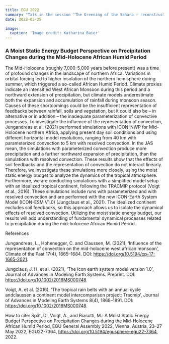```yaml
---
title: EGU 2022
summary: "Talk in the session 'The Greening of the Sahara – reconstructions, impacts and theory'"
date: 2022-05-25

image:
  caption: 'Image credit: Katharina Baier'
---
```


### A Moist Static Energy Budget Perspective on Precipitation Changes during the Mid-Holocene African Humid Period

The Mid-Holocene (roughly 7,000-5,000 years before present) was a time of profound changes in the landscape of northern Africa. Variations in orbital forcing led to higher insolation of the northern hemisphere during summer, which triggered a so-called African Humid Period. Climate proxies indicate an intensified West African Monsoon during this period and a northward extension of precipitation, but climate models underestimate both the expansion and accumulation of rainfall during monsoon season. Causes of these shortcomings could be the insufficient representation of feedbacks between rainfall, soils and vegetation, but it could also be – in alternative or in addition – the inadequate parameterization of convective processes. To investigate the influence of the representation of convection, Jungandreas et al. (2021) performed simulations with ICON-NWP for Mid-Holocene northern Africa, applying present day soil conditions and using different horizontal model resolutions, ranging from 40 km with parameterized convection to 5 km with resolved convection. In the JAS mean, the simulations with parameterized convection produce more precipitation and a further northward expansion of precipitation, than the simulations with resolved convection. These results show that the effects of soil feedbacks and the representation of convection do not interact linearly. Therefore, we investigate these simulations more closely, using the moist static energy budget to analyze the dynamics of the tropical atmosphere. Furthermore, we are conducting simulations with a simplified model setup with an idealized tropical continent, following the TRACMIP protocol (Voigt et al., 2016). These simulations include runs with parameterized and with resolved convection and are performed with the new ICON-Earth System Model (ICON-ESM V1.0) (Jungclaus et al., 2021). The idealized continent excludes soil feedbacks, so this approach allows us to isolate the dynamical effects of resolved convection. Utilizing the moist static energy budget, our results will add understanding of fundamental dynamical processes related to precipitation during the mid-holocene African Humid Period.

References

Jungandreas, L., Hohenegger, C. and Claussen, M. (2021), ‘Influence of the representation of convection on the mid-holocene west african monsoon’, Climate of the Past 17(4), 1665–1684. DOI: https://doi.org/10.5194/cp-17-1665-2021.

Jungclaus, J. H. et al. (2021), ‘The icon earth system model version 1.0’, Journal of Advances in Modeling Earth Systems. Preprint. DOI: https://doi.org/10.1002/2016MS000748.

Voigt, A. et al. (2016), ‘The tropical rain belts with an annual cycle andclaussen a continent model intercomparison project: Tracmip’, Journal of Advances in Modeling Earth Systems 8(4), 1868–1891. DOI: https://doi.org/10.1002/2016MS000748.

How to cite: Spät, D., Voigt, A., and Biasutti, M.: A Moist Static Energy Budget Perspective on Precipitation Changes during the Mid-Holocene African Humid Period, EGU General Assembly 2022, Vienna, Austria, 23–27 May 2022, EGU22-7364, https://doi.org/10.5194/egusphere-egu22-7364, 2022.